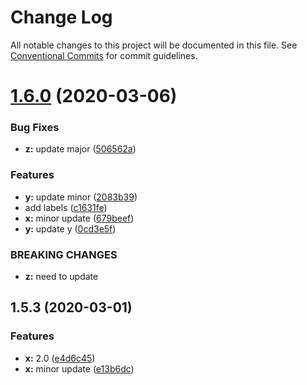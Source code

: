 # Change Log

All notable changes to this project will be documented in this file.
See [Conventional Commits](https://conventionalcommits.org) for commit guidelines.

# [1.6.0](https://github.com/azu/monorepo-sandbox-shipjs/compare/v1.5.3...v1.6.0) (2020-03-06)


### Bug Fixes

* **z:** update major ([506562a](https://github.com/azu/monorepo-sandbox-shipjs/commit/506562a8ef99e4068cfe4550db4aa0ab17f853a1))


### Features

* **y:** update minor ([2083b39](https://github.com/azu/monorepo-sandbox-shipjs/commit/2083b39bbdeb0694d9ef5c036be38aed7f411788))
* add labels ([c1631fe](https://github.com/azu/monorepo-sandbox-shipjs/commit/c1631fedeb2763d284681b2e020a142587d62062))
* **x:** minor update ([679beef](https://github.com/azu/monorepo-sandbox-shipjs/commit/679beef278b84766fbce00de48a577982151cbdc))
* **y:** update y ([0cd3e5f](https://github.com/azu/monorepo-sandbox-shipjs/commit/0cd3e5f0c4b5219264fe41ab5a08318c1eb3686c))


### BREAKING CHANGES

* **z:** need to update





## 1.5.3 (2020-03-01)


### Features

* **x:** 2.0 ([e4d6c45](https://github.com/azu/monorepo-sandbox/commit/e4d6c457d9625a9c09ce5ad69cf6169993f26a7b))
* **x:** minor update ([e13b6dc](https://github.com/azu/monorepo-sandbox/commit/e13b6dc17abed046fa2abeb62eef4269d7dcd835))
